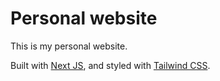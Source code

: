 # Personal website

This is my personal website.

Built with [Next JS](https://nextjs.org/), and styled with [Tailwind CSS](https://tailwindcss.com/).
